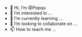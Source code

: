 - 👋 Hi, I’m @Popqu
- 👀 I’m interested in ...
- 🌱 I’m currently learning ...
- 💞️ I’m looking to collaborate on ...
- 📫 How to reach me ...

<!---
Popqu/Popqu is a ✨ special ✨ repository because its `README.md` (this file) appears on your GitHub profile.
You can click the Preview link to take a look at your changes.
--->
